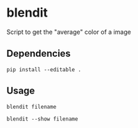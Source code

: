 # blendit
Script to get the "average" color of a image

## Dependencies

`pip install --editable .`

## Usage

`blendit filename`

`blendit --show filename`

